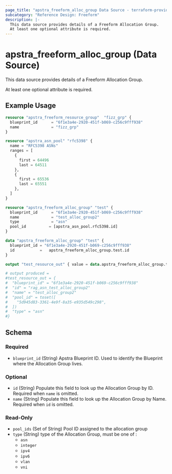 ```yaml
---
page_title: "apstra_freeform_alloc_group Data Source - terraform-provider-apstra"
subcategory: "Reference Design: Freeform"
description: |-
  This data source provides details of a Freeform Allocation Group.
  At least one optional attribute is required.
---
```


# apstra_freeform_alloc_group (Data Source)

This data source provides details of a Freeform Allocation Group.

At least one optional attribute is required.


## Example Usage

```terraform
resource "apstra_freeform_resource_group"  "fizz_grp" {
  blueprint_id      = "6f1e3a4e-2920-451f-b069-c256c9fff938"
  name              = "fizz_grp"
}

resource "apstra_asn_pool" "rfc5398" {
  name = "RFC5398 ASNs"
  ranges = [
    {
      first = 64496
      last = 64511
    },
    {
      first = 65536
      last = 65551
    },
  ]
}

resource "apstra_freeform_alloc_group" "test" {
  blueprint_id      = "6f1e3a4e-2920-451f-b069-c256c9fff938"
  name              = "test_alloc_group2"
  type              = "asn"
  pool_id          = [apstra_asn_pool.rfc5398.id]
}

data "apstra_freeform_alloc_group" "test" {
  blueprint_id = "6f1e3a4e-2920-451f-b069-c256c9fff938"
  id           =   apstra_freeform_alloc_group.test.id
}

output "test_resource_out" { value = data.apstra_freeform_alloc_group.test }

# output produced =
#test_resource_out = {
#  "blueprint_id" = "6f1e3a4e-2920-451f-b069-c256c9fff938"
#  "id" = "rag_asn_test_alloc_group2"
#  "name" = "test_alloc_group2"
#  "pool_id" = toset([
#    "5d945d83-3361-4e9f-8a35-e935d549c298",
#  ])
#  "type" = "asn"
#}
```

<!-- schema generated by tfplugindocs -->
## Schema

### Required

- `blueprint_id` (String) Apstra Blueprint ID. Used to identify the Blueprint where the Allocation Group lives.

### Optional

- `id` (String) Populate this field to look up the Allocation Group by ID. Required when `name` is omitted.
- `name` (String) Populate this field to look up the Allocation Group by Name. Required when `id` is omitted.

### Read-Only

- `pool_ids` (Set of String) Pool ID assigned to the allocation group
- `type` (String) type of the Allocation Group, must be one of :
  - `asn`
  - `integer`
  - `ipv4`
  - `ipv6`
  - `vlan`
  - `vni`
